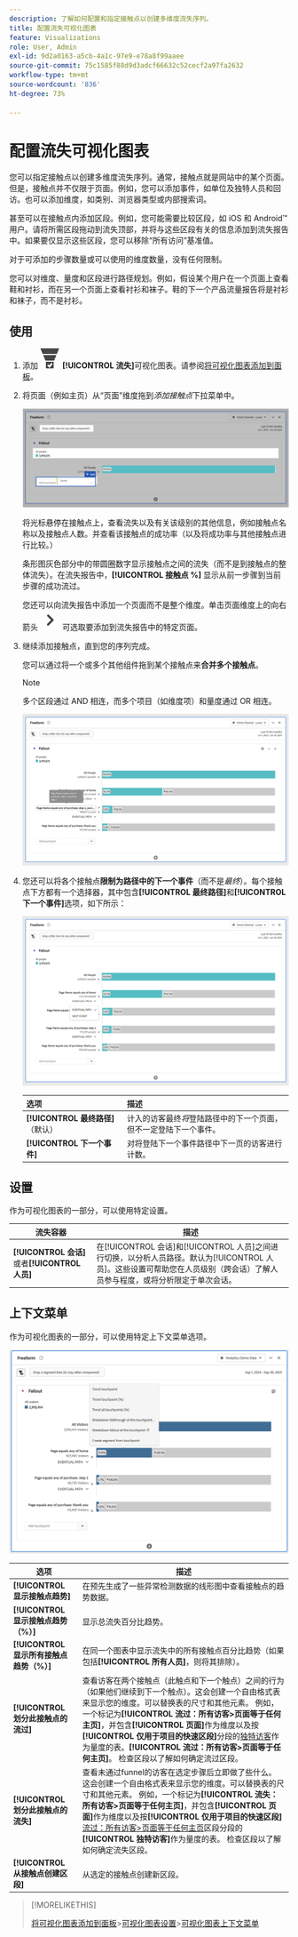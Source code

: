 ```yaml
---
description: 了解如何配置和指定接触点以创建多维度流失序列。
title: 配置流失可视化图表
feature: Visualizations
role: User, Admin
exl-id: 9d2a0163-a5cb-4a1c-97e9-e78a8f99aaee
source-git-commit: 75c1585f88d9d3adcf66632c52cecf2a97fa2632
workflow-type: tm+mt
source-wordcount: '836'
ht-degree: 73%

---
```


# 配置流失可视化图表

您可以指定接触点以创建多维度流失序列。通常，接触点就是网站中的某个页面。但是，接触点并不仅限于页面。例如，您可以添加事件，如单位及独特人员和回访。也可以添加维度，如类别、浏览器类型或内部搜索词。

甚至可以在接触点内添加区段。例如，您可能需要比较区段，如 iOS 和 Android™ 用户。请将所需区段拖动到流失顶部，并将与这些区段有关的信息添加到流失报告中。如果要仅显示这些区段，您可以移除“所有访问”基准值。

对于可添加的步骤数量或可以使用的维度数量，没有任何限制。

您可以对维度、量度和区段进行路径规划。例如，假设某个用户在一个页面上查看鞋和衬衫，而在另一个页面上查看衬衫和袜子。鞋的下一个产品流量报告将是衬衫和袜子，而不是衬衫。

## 使用

1. 添加 ![ConversionFunnel](/help/assets/icons/ConversionFunnel.svg) **[!UICONTROL 流失]**&#x200B;可视化图表。请参阅[将可视化图表添加到面板](../freeform-analysis-visualizations.md#add-visualizations-to-a-panel)。
1. 将页面（例如主页）从“页面”维度拖到&#x200B;*添加接触点*&#x200B;下拉菜单中。

   ![将主页从主页维度拖到添加接触点字段。](assets/fallout-drag.png)

   将光标悬停在接触点上，查看流失以及有关该级别的其他信息，例如接触点名称以及接触点人数。并查看该接触点的成功率（以及将成功率与其他接触点进行比较。）

   条形图灰色部分中的带圆圈数字显示接触点之间的流失（而不是到接触点的整体流失）。在流失报告中，**[!UICONTROL 接触点 %]** 显示从前一步骤到当前步骤的成功流过。

   您还可以向流失报告中添加一个页面而不是整个维度。单击页面维度上的向右箭头 ![ChevronRight](/help/assets/icons/ChevronRight.svg) 可选取要添加到流失报告中的特定页面。

1. 继续添加接触点，直到您的序列完成。

   您可以通过将一个或多个其他组件拖到某个接触点来&#x200B;**合并多个接触点**。

   >[!NOTE]
   >
   >多个区段通过 AND 相连，而多个项目（如维度项）和量度通过 OR 相连。

   ![页面:CamerRoll或页面：摄像头接触点已突出显示。](assets/fallout-or.png)

1. 您还可以将各个接触点&#x200B;**限制为路径中的下一个事件**（而不是&#x200B;*最终*）。每个接触点下方都有一个选择器，其中包含&#x200B;**[!UICONTROL 最终路径]**&#x200B;和&#x200B;**[!UICONTROL 下一个事件]**&#x200B;选项，如下所示：

   ![“所有访问”视图突出显示了“最终路径”选项。](assets/fallout-nexthit.png)

   | 选项 | 描述 |
   |---|---|
   | **[!UICONTROL 最终路径]**（默认） | 计入的访客最终&#x200B;*将*&#x200B;登陆路径中的下一个页面，但不一定登陆下一个事件。 |
   | **[!UICONTROL 下一个事件]** | 对将登陆下一个事件路径中下一页的访客进行计数。 |


## 设置

作为可视化图表的一部分，可以使用特定设置。

| 流失容器 | 描述 |
|--- |--- |
| **[!UICONTROL 会话]**&#x200B;或者&#x200B;**[!UICONTROL 人员]** | 在[!UICONTROL 会话]和[!UICONTROL 人员]之间进行切换，以分析人员路径。默认为[!UICONTROL 人员]。这些设置可帮助您在人员级别（跨会话）了解人员参与程度，或将分析限定于单次会话。 |


## 上下文菜单

作为可视化图表的一部分，可以使用特定上下文菜单选项。

![流失选项](assets/fallout-options.png)

| 选项 | 描述 |
|--- |--- |
| **[!UICONTROL 显示接触点趋势]** | 在预先生成了一些异常检测数据的线形图中查看接触点的趋势数据。 |
| **[!UICONTROL 显示接触点趋势（%）]** | 显示总流失百分比趋势。 |
| **[!UICONTROL 显示所有接触点趋势（%）]** | 在同一个图表中显示流失中的所有接触点百分比趋势（如果包括&#x200B;**[!UICONTROL 所有人员]**，则将其排除）。 |
| **[!UICONTROL 划分此接触点的流过]** | 查看访客在两个接触点（此触点和下一个触点）之间的行为（如果他们继续到下一个触点）。这会创建一个自由格式表来显示您的维度。可以替换表的尺寸和其他元素。 例如，一个标记为&#x200B;**[!UICONTROL 流过：所有访客>页面等于任何主页]**，并包含&#x200B;**[!UICONTROL 页面]**&#x200B;作为维度以及按&#x200B;**[!UICONTROL 仅用于项目的快速区段]**&#x200B;分段的[独特访客](/help/components/segmentation/segmentation-workflow/seg-quick.md)作为量度的表。**[!UICONTROL 流过：所有访客>页面等于任何主页]**。 检查区段以了解如何确定流过区段。 |
| **[!UICONTROL 划分此接触点的流失]** | 查看未通过funnel的访客在选定步骤后立即做了些什么。 这会创建一个自由格式表来显示您的维度。可以替换表的尺寸和其他元素。 例如，一个标记为&#x200B;**[!UICONTROL 流失：所有访客>页面等于任何主页]**，并包含&#x200B;**[!UICONTROL 页面]**&#x200B;作为维度以及按&#x200B;**[!UICONTROL 仅用于项目的快速区段]** [流过：所有访客>页面等于任何主页](/help/components/segmentation/segmentation-workflow/seg-quick.md)区段分段的&#x200B;**[!UICONTROL 独特访客]**&#x200B;作为量度的表。 检查区段以了解如何确定流失区段。 |
| **[!UICONTROL 从接触点创建区段]** | 从选定的接触点创建新区段。 |

>[!MORELIKETHIS]
>
>[将可视化图表添加到面板](/help/analyze/analysis-workspace/visualizations/freeform-analysis-visualizations.md#add-visualizations-to-a-panel)
>&#x200B;>[可视化图表设置](/help/analyze/analysis-workspace/visualizations/freeform-analysis-visualizations.md#settings)
>&#x200B;>[可视化图表上下文菜单](/help/analyze/analysis-workspace/visualizations/freeform-analysis-visualizations.md#context-menu)
>

